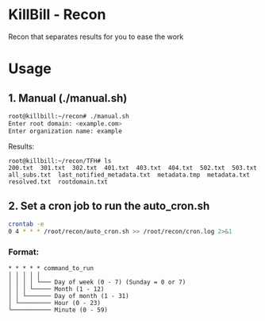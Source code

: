 # KillBill - Recon
Recon that separates results for you to ease the work

# Usage
## 1. Manual (./manual.sh)
``` bash
root@killbill:~/recon# ./manual.sh 
Enter root domain: <example.com>
Enter organization name: example
```
Results:
```
root@killbill:~/recon/TFH# ls
200.txt  301.txt  302.txt  401.txt  403.txt  404.txt  502.txt  503.txt  all_subs.txt  last_notified_metadata.txt  metadata.tmp  metadata.txt  resolved.txt  rootdomain.txt
```

## 2. Set a cron job to run the auto_cron.sh

``` bash
crontab -e
0 4 * * * /root/recon/auto_cron.sh >> /root/recon/cron.log 2>&1
```

### Format:
```
* * * * * command_to_run
│ │ │ │ │
│ │ │ │ └─── Day of week (0 - 7) (Sunday = 0 or 7)
│ │ │ └───── Month (1 - 12)
│ │ └─────── Day of month (1 - 31)
│ └───────── Hour (0 - 23)
└─────────── Minute (0 - 59)
```
